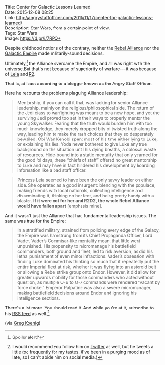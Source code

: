 Title: Center for Galactic Lessons Learned  
Date: 2015-12-08 08:25  
Link: http://angrystaffofficer.com/2015/11/17/center-for-galactic-lessons-learned/  
Description: Star Wars, from a certain point of view.  
Tags: Star Wars  
Image: https://d.pr/i/7RPQ+  

Despite childhood notions of the contrary, neither the [Rebel Alliance][1] nor the [Galactic Empire][2] made militarily-sound decisions.

Ultimately,[^1] the Alliance overcame the Empire, and all was right with the universe.But that's not because of superiority of warfare---it was because of [Leia][3] and [R2][4].

That is, at least according to a blogger known as the Angry Staff Officer.

Here he recounts the problems plaguing Alliance leadership:

> Mentorship, if you can call it that, was lacking for senior Alliance leadership, mainly on the religious/philosophical side. The return of the Jedi class to warfighting was meant to be a new hope, and yet the surviving Jedi proved too set in their ways to properly mentor the young Skywalker. Fearing that the truth would burden him with too much knowledge, they merely dropped bits of twisted truth along the way, leading him to make the rash choices that they so desperately bewailed. Obi Wan Kenobi spent most of his time either lying to Luke, or explaining his lies. Yoda never bothered to give Luke any true background on the situation until his dying breaths, a colossal waste of resources. Hide-bound into a static mentality that only yearned for the good ‘ol days, these “chiefs of staff” offered no great mentorship to Luke and may have in fact hindered his development by hoarding information like a bad staff officer.

> Princess Leia seemed to have been the only savvy leader on either side. She operated as a good insurgent: blending with the populace, making friends with local nationals, collecting intelligence and disseminating it, thinking on her feet, and being pretty handy with a blaster. **If it were not for her and R2D2, the whole Rebel Alliance would have fallen apart** [emphasis mine].

And it wasn't just the Alliance that had fundamental leadership issues. The same was true for the Empire:

> In a stratified military, strained from policing every edge of the Galaxy, the Empire was hamstrung from its Chief Propaganda Officer, Lord Vader. Vader’s Commisar-like mentality meant that little went unpunished. His propensity to micromanage his battlefield commanders, both ground and fleet, led to risk aversion, as did his lethal punishment of even minor infractions. Vader’s obsession with finding Luke dominated his thinking so much that it repeatedly put the entire Imperial fleet at risk, whether it was flying into an asteroid belt or allowing a Rebel strike group onto Endor. However, it did allow for greater upwards mobility for those commanders who acted without question, as multiple O-6 to O-7 commands were rendered “vacant by force choke.” Emperor Palpatine was also a severe micromanager, making battlefield decisions around Endor and ignoring his intelligence sections.

There's a lot more. You should read it. And while you're at it, subscribe to his [RSS feed][5] as well.[^2]

(via [Greg Koenig][6])

[^1]: Spoiler alert?
[^2]: I would recommend you follow him on [Twitter][a] as well, but he tweets a little *too* frequently for my tastes. (I've been in a purging mood as of late, so I can't abide him on social media.)

[a]: https://twitter.com/pptsapper "Angry Staff Officer on Twitter"

[1]: https://en.wikipedia.org/wiki/Rebel_Alliance "Wikipedia: Rebel Alliance"
[2]: https://en.wikipedia.org/wiki/Galactic_Empire_(Star_Wars) "Wikipedia: Galactic Empire"
[3]: https://en.wikipedia.org/wiki/Princess_Leia "Wikipedia: Princess Leia"
[4]: https://en.wikipedia.org/wiki/R2-D2 "Wikipedia: R2-D2"
[5]: http://angrystaffofficer.com/feed/ "Angry Staff Officer RSS feed"
[6]: https://twitter.com/gak_pdx/status/666090672605138944 "Greg Koenig's tweet that turned me on to the Angry Staff Officer"